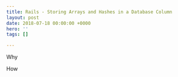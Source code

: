 ```yaml
---
title: Rails - Storing Arrays and Hashes in a Database Column
layout: post
date: 2018-07-18 00:00:00 +0000
hero: ''
tags: []

---
```

Why

How